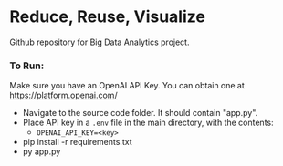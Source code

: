 # Reduce, Reuse, Visualize
Github repository for Big Data Analytics project.

### To Run:
Make sure you have an OpenAI API Key. You can obtain one at https://platform.openai.com/

- Navigate to the source code folder. It should contain "app.py".
- Place API key in a `.env` file in the main directory, with the contents:
    - `OPENAI_API_KEY=<key>`
- pip install -r requirements.txt
- py app.py